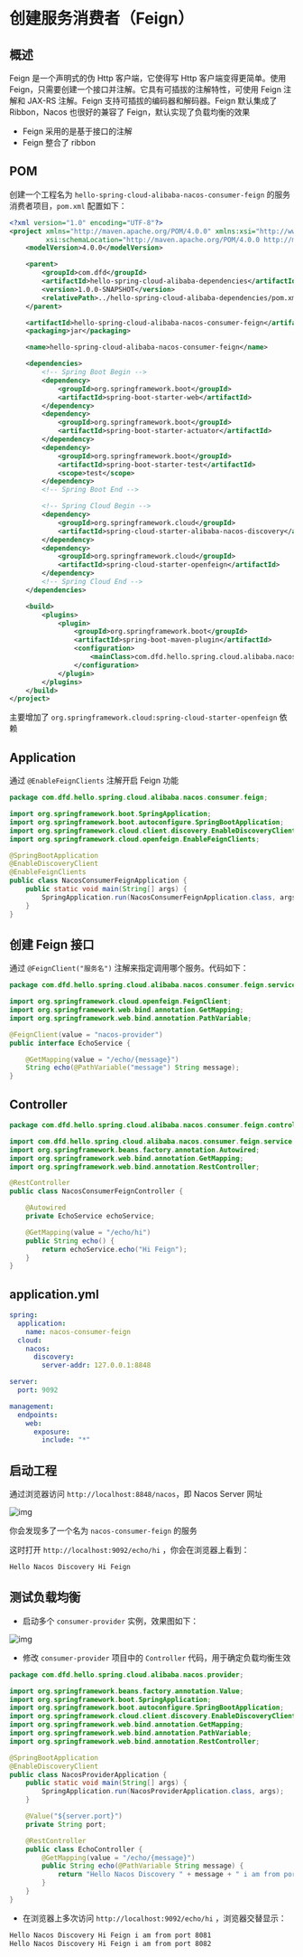 # 创建服务消费者（Feign）

## 概述

Feign 是一个声明式的伪 Http 客户端，它使得写 Http 客户端变得更简单。使用 Feign，只需要创建一个接口并注解。它具有可插拔的注解特性，可使用 Feign 注解和 JAX-RS 注解。Feign 支持可插拔的编码器和解码器。Feign 默认集成了 Ribbon，Nacos 也很好的兼容了 Feign，默认实现了负载均衡的效果

- Feign 采用的是基于接口的注解
- Feign 整合了 ribbon

## POM

创建一个工程名为 `hello-spring-cloud-alibaba-nacos-consumer-feign` 的服务消费者项目，`pom.xml` 配置如下：

```xml
<?xml version="1.0" encoding="UTF-8"?>
<project xmlns="http://maven.apache.org/POM/4.0.0" xmlns:xsi="http://www.w3.org/2001/XMLSchema-instance"
         xsi:schemaLocation="http://maven.apache.org/POM/4.0.0 http://maven.apache.org/xsd/maven-4.0.0.xsd">
    <modelVersion>4.0.0</modelVersion>

    <parent>
        <groupId>com.dfd</groupId>
        <artifactId>hello-spring-cloud-alibaba-dependencies</artifactId>
        <version>1.0.0-SNAPSHOT</version>
        <relativePath>../hello-spring-cloud-alibaba-dependencies/pom.xml</relativePath>
    </parent>

    <artifactId>hello-spring-cloud-alibaba-nacos-consumer-feign</artifactId>
    <packaging>jar</packaging>

    <name>hello-spring-cloud-alibaba-nacos-consumer-feign</name>

    <dependencies>
        <!-- Spring Boot Begin -->
        <dependency>
            <groupId>org.springframework.boot</groupId>
            <artifactId>spring-boot-starter-web</artifactId>
        </dependency>
        <dependency>
            <groupId>org.springframework.boot</groupId>
            <artifactId>spring-boot-starter-actuator</artifactId>
        </dependency>
        <dependency>
            <groupId>org.springframework.boot</groupId>
            <artifactId>spring-boot-starter-test</artifactId>
            <scope>test</scope>
        </dependency>
        <!-- Spring Boot End -->

        <!-- Spring Cloud Begin -->
        <dependency>
            <groupId>org.springframework.cloud</groupId>
            <artifactId>spring-cloud-starter-alibaba-nacos-discovery</artifactId>
        </dependency>
        <dependency>
            <groupId>org.springframework.cloud</groupId>
            <artifactId>spring-cloud-starter-openfeign</artifactId>
        </dependency>
        <!-- Spring Cloud End -->
    </dependencies>

    <build>
        <plugins>
            <plugin>
                <groupId>org.springframework.boot</groupId>
                <artifactId>spring-boot-maven-plugin</artifactId>
                <configuration>
                    <mainClass>com.dfd.hello.spring.cloud.alibaba.nacos.consumer.feign.NacosConsumerFeignApplication</mainClass>
                </configuration>
            </plugin>
        </plugins>
    </build>
</project>
```

主要增加了 `org.springframework.cloud:spring-cloud-starter-openfeign` 依赖

## Application

通过 `@EnableFeignClients` 注解开启 Feign 功能

```java
package com.dfd.hello.spring.cloud.alibaba.nacos.consumer.feign;

import org.springframework.boot.SpringApplication;
import org.springframework.boot.autoconfigure.SpringBootApplication;
import org.springframework.cloud.client.discovery.EnableDiscoveryClient;
import org.springframework.cloud.openfeign.EnableFeignClients;

@SpringBootApplication
@EnableDiscoveryClient
@EnableFeignClients
public class NacosConsumerFeignApplication {
    public static void main(String[] args) {
        SpringApplication.run(NacosConsumerFeignApplication.class, args);
    }
}
```

## 创建 Feign 接口

通过 `@FeignClient("服务名")` 注解来指定调用哪个服务。代码如下：

```java
package com.dfd.hello.spring.cloud.alibaba.nacos.consumer.feign.service;

import org.springframework.cloud.openfeign.FeignClient;
import org.springframework.web.bind.annotation.GetMapping;
import org.springframework.web.bind.annotation.PathVariable;

@FeignClient(value = "nacos-provider")
public interface EchoService {

    @GetMapping(value = "/echo/{message}")
    String echo(@PathVariable("message") String message);
}
```

## Controller

```java
package com.dfd.hello.spring.cloud.alibaba.nacos.consumer.feign.controller;

import com.dfd.hello.spring.cloud.alibaba.nacos.consumer.feign.service.EchoService;
import org.springframework.beans.factory.annotation.Autowired;
import org.springframework.web.bind.annotation.GetMapping;
import org.springframework.web.bind.annotation.RestController;

@RestController
public class NacosConsumerFeignController {

    @Autowired
    private EchoService echoService;

    @GetMapping(value = "/echo/hi")
    public String echo() {
        return echoService.echo("Hi Feign");
    }
}
```

## application.yml

```yaml
spring:
  application:
    name: nacos-consumer-feign
  cloud:
    nacos:
      discovery:
        server-addr: 127.0.0.1:8848

server:
  port: 9092

management:
  endpoints:
    web:
      exposure:
        include: "*"
```

## 启动工程

通过浏览器访问 `http://localhost:8848/nacos`，即 Nacos Server 网址

![img](./img/Lusifer_20190106143035.png)

你会发现多了一个名为 `nacos-consumer-feign` 的服务

这时打开 `http://localhost:9092/echo/hi` ，你会在浏览器上看到：

```html
Hello Nacos Discovery Hi Feign
```

## 测试负载均衡

- 启动多个 `consumer-provider` 实例，效果图如下：

![img](./img/Lusifer_20190106144323.png)

- 修改 `consumer-provider` 项目中的 `Controller` 代码，用于确定负载均衡生效

```java
package com.dfd.hello.spring.cloud.alibaba.nacos.provider;

import org.springframework.beans.factory.annotation.Value;
import org.springframework.boot.SpringApplication;
import org.springframework.boot.autoconfigure.SpringBootApplication;
import org.springframework.cloud.client.discovery.EnableDiscoveryClient;
import org.springframework.web.bind.annotation.GetMapping;
import org.springframework.web.bind.annotation.PathVariable;
import org.springframework.web.bind.annotation.RestController;

@SpringBootApplication
@EnableDiscoveryClient
public class NacosProviderApplication {
    public static void main(String[] args) {
        SpringApplication.run(NacosProviderApplication.class, args);
    }

    @Value("${server.port}")
    private String port;

    @RestController
    public class EchoController {
        @GetMapping(value = "/echo/{message}")
        public String echo(@PathVariable String message) {
            return "Hello Nacos Discovery " + message + " i am from port " + port;
        }
    }
}
```

- 在浏览器上多次访问 `http://localhost:9092/echo/hi` ，浏览器交替显示：

```html
Hello Nacos Discovery Hi Feign i am from port 8081
Hello Nacos Discovery Hi Feign i am from port 8082
```